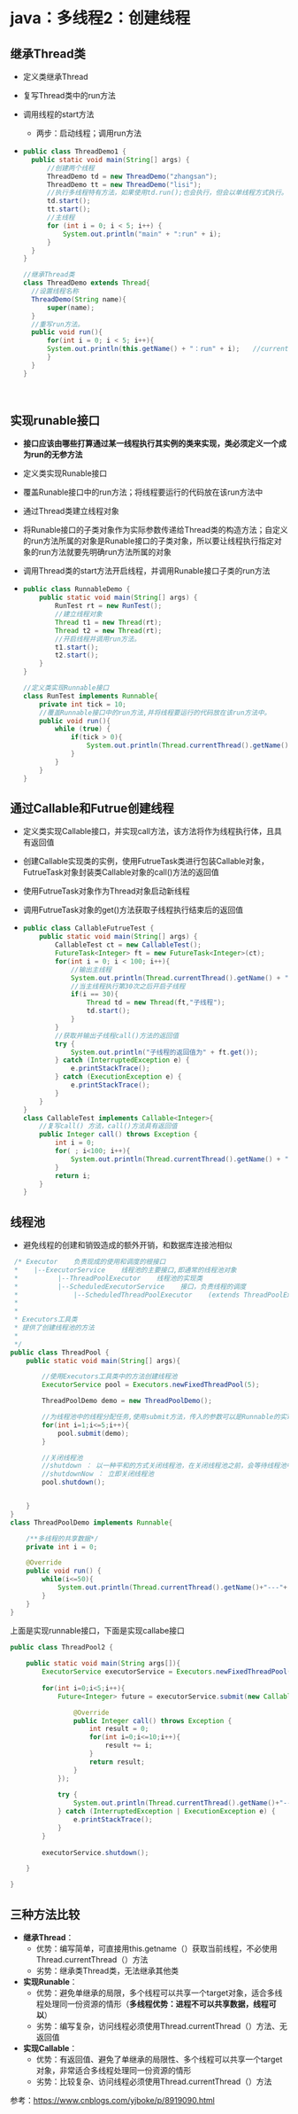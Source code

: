 # java：多线程2：创建线程



## 继承Thread类

* 定义类继承Thread

* 复写Thread类中的run方法

* 调用线程的start方法

  * 两步：启动线程；调用run方法

* ```java
  public class ThreadDemo1 {
  	public static void main(String[] args) {
      	//创建两个线程
      	ThreadDemo td = new ThreadDemo("zhangsan");
      	ThreadDemo tt = new ThreadDemo("lisi");
      	//执行多线程特有方法，如果使用td.run();也会执行，但会以单线程方式执行。
      	td.start();
      	tt.start();
      	//主线程
      	for (int i = 0; i < 5; i++) {
          	System.out.println("main" + ":run" + i);
      	}
  	}
  }
  
  //继承Thread类
  class ThreadDemo extends Thread{
  	//设置线程名称
  	ThreadDemo(String name){
      	super(name);
  	}
  	//重写run方法。
  	public void run(){
      	for(int i = 0; i < 5; i++){
      	System.out.println(this.getName() + "：run" + i);　　//currentThread()  获取当前线程对象（静态）。  getName（） 获取线程名称。
      	}
  	}
  }
  ```

  ​    



## 实现runable接口

* **接口应该由哪些打算通过某一线程执行其实例的类来实现，类必须定义一个成为run的无参方法**

* 定义类实现Runable接口

* 覆盖Runable接口中的run方法；将线程要运行的代码放在该run方法中

* 通过Thread类建立线程对象

* 将Runable接口的子类对象作为实际参数传递给Thread类的构造方法；自定义的run方法所属的对象是Runable接口的子类对象，所以要让线程执行指定对象的run方法就要先明确run方法所属的对象

* 调用Thread类的start方法开启线程，并调用Runable接口子类的run方法

* ```java
  public class RunnableDemo {
      public static void main(String[] args) {
          RunTest rt = new RunTest();
          //建立线程对象
          Thread t1 = new Thread(rt);
          Thread t2 = new Thread(rt);
          //开启线程并调用run方法。
          t1.start();
          t2.start();
      }
  }
  
  //定义类实现Runnable接口
  class RunTest implements Runnable{
      private int tick = 10;
      //覆盖Runnable接口中的run方法,并将线程要运行的代码放在该run方法中。
      public void run(){
          while (true) {
              if(tick > 0){
                  System.out.println(Thread.currentThread().getName() + "..." + tick--);
              }
          }
      }
  }
  ```



## 通过Callable和Futrue创建线程

* 定义类实现Callable接口，并实现call方法，该方法将作为线程执行体，且具有返回值

* 创建Callable实现类的实例，使用FutrueTask类进行包装Callable对象，FutrueTask对象封装类Callable对象的call()方法的返回值

* 使用FutrueTask对象作为Thread对象启动新线程

* 调用FutrueTask对象的get()方法获取子线程执行结束后的返回值

* ```java
  public class CallableFutrueTest {
      public static void main(String[] args) {
          CallableTest ct = new CallableTest();                        //创建对象
          FutureTask<Integer> ft = new FutureTask<Integer>(ct);        //使用FutureTask包装CallableTest对象
          for(int i = 0; i < 100; i++){
              //输出主线程
              System.out.println(Thread.currentThread().getName() + "主线程的i为：" + i);
              //当主线程执行第30次之后开启子线程
              if(i == 30){        
                  Thread td = new Thread(ft,"子线程");
                  td.start();
              }
          }
          //获取并输出子线程call()方法的返回值
          try {
              System.out.println("子线程的返回值为" + ft.get());
          } catch (InterruptedException e) {
              e.printStackTrace();
          } catch (ExecutionException e) {
              e.printStackTrace();
          }
      }
  }
  class CallableTest implements Callable<Integer>{
      //复写call() 方法，call()方法具有返回值
      public Integer call() throws Exception {
          int i = 0;
          for( ; i<100; i++){
              System.out.println(Thread.currentThread().getName() + "的变量值为：" + i);
          }
          return i;
      }
  }
  ```

  

## 线程池

* 避免线程的创建和销毁造成的额外开销，和数据库连接池相似

```java
 /* Executor    负责现成的使用和调度的根接口
 *    |--ExecutorService    线程池的主要接口,即通常的线程池对象
 *          |--ThreadPoolExecutor    线程池的实现类
 *          |--ScheduledExecutorService    接口，负责线程的调度
 *              |--ScheduledThreadPoolExecutor    (extends ThreadPoolExecutor implements ScheduledExecutorService)
 *
 *
 * Executors工具类
 * 提供了创建线程池的方法
 *
 */
public class ThreadPool {
    public static void main(String[] args){

        //使用Executors工具类中的方法创建线程池
        ExecutorService pool = Executors.newFixedThreadPool(5);

        ThreadPoolDemo demo = new ThreadPoolDemo();

        //为线程池中的线程分配任务,使用submit方法，传入的参数可以是Runnable的实现类，也可以是Callable的实现类
        for(int i=1;i<=5;i++){
            pool.submit(demo);
        }

        //关闭线程池
        //shutdown ： 以一种平和的方式关闭线程池，在关闭线程池之前，会等待线程池中的所有的任务都结束，不在接受新任务
        //shutdownNow ： 立即关闭线程池
        pool.shutdown();


    }
}
class ThreadPoolDemo implements Runnable{

    /**多线程的共享数据*/
    private int i = 0;

    @Override
    public void run() {
        while(i<=50){
            System.out.println(Thread.currentThread().getName()+"---"+ i++);
        }
    }
}
```

上面是实现runnable接口，下面是实现callabe接口

```java
public class ThreadPool2 {
    
    public static void main(String args[]){
        ExecutorService executorService = Executors.newFixedThreadPool(5);
        
        for(int i=0;i<5;i++){
            Future<Integer> future = executorService.submit(new Callable<Integer>() {

                @Override
                public Integer call() throws Exception {
                    int result = 0;
                    for(int i=0;i<=10;i++){
                        result += i;
                    }
                    return result;
                }
            });
            
            try {
                System.out.println(Thread.currentThread().getName()+"--"+future.get());
            } catch (InterruptedException | ExecutionException e) {
                e.printStackTrace();
            }
        }
        
        executorService.shutdown();

    }

}
```

## 三种方法比较

* **继承Thread**：
  * 优势：编写简单，可直接用this.getname（）获取当前线程，不必使用Thread.currentThread（）方法
  * 劣势：继承类Thread类，无法继承其他类
* **实现Runable**：
  * 优势：避免单继承的局限，多个线程可以共享一个target对象，适合多线程处理同一份资源的情形（**多线程优势：进程不可以共享数据，线程可以**）
  * 劣势：编写复杂，访问线程必须使用Thread.currentThread（）方法、无返回值
* **实现Callable**：
  * 优势：有返回值、避免了单继承的局限性、多个线程可以共享一个target对象，非常适合多线程处理同一份资源的情形
  * 劣势：比较复杂、访问线程必须使用Thread.currentThread（）方法



参考：https://www.cnblogs.com/yjboke/p/8919090.html